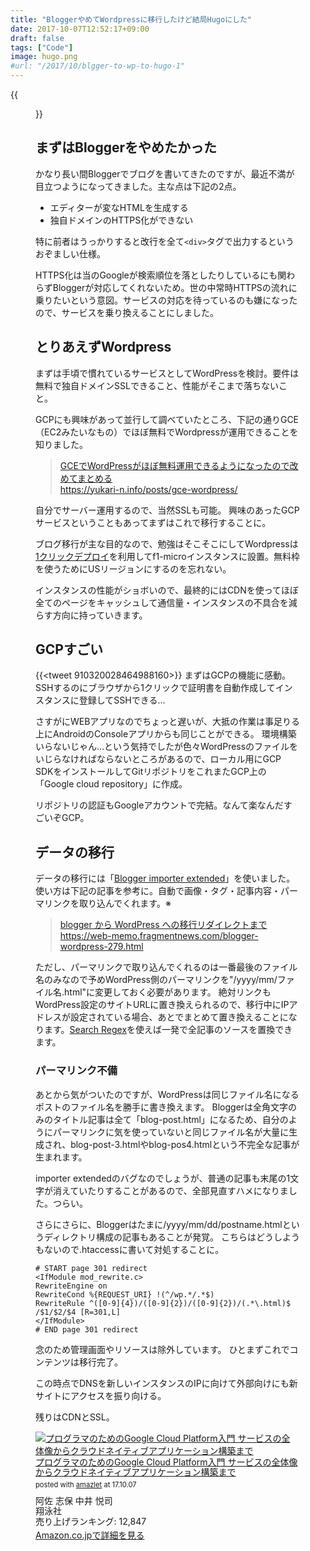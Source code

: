 ```yaml
---
title: "BloggerやめてWordpressに移行したけど結局Hugoにした"
date: 2017-10-07T12:52:17+09:00
draft: false
tags: ["Code"]
image: hugo.png
#url: "/2017/10/blgger-to-wp-to-hugo-1"
---
```

{{<figure src="hugo.png" width="100%">}}
## まずはBloggerをやめたかった

かなり長い間Bloggerでブログを書いてきたのですが、最近不満が目立つようになってきました。主な点は下記の2点。

+ エディターが変なHTMLを生成する
+ 独自ドメインのHTTPS化ができない

特に前者はうっかりすると改行を全て`<div>`タグで出力するというおぞましい仕様。

HTTPS化は当のGoogleが検索順位を落としたりしているにも関わらずBloggerが対応してくれないため。世の中常時HTTPSの流れに乗りたいという意図。サービスの対応を待っているのも嫌になったので、サービスを乗り換えることにしました。

## とりあえずWordpress
まずは手頃で慣れているサービスとしてWordPressを検討。要件は無料で独自ドメインSSLできること、性能がそこまで落ちないこと。

GCPにも興味があって並行して調べていたところ、下記の通りGCE（EC2みたいなもの）でほぼ無料でWordpressが運用できることを知りました。

> [GCEでWordPressがほぼ無料運用できるようになったので改めてまとめる](https://yukari-n.info/posts/gce-wordpress/)\
> https://yukari-n.info/posts/gce-wordpress/

自分でサーバー運用するので、当然SSLも可能。
興味のあったGCPサービスということもあってまずはこれで移行することに。

ブログ移行が主な目的なので、勉強はそこそこにしてWordpressは[1クリックデプロイ](https://console.cloud.google.com/launcher/details/click-to-deploy-images/wordpress)を利用してf1-microインスタンスに設置。無料枠を使うためにUSリージョンにするのを忘れない。

インスタンスの性能がショボいので、最終的にはCDNを使ってほぼ全てのページをキャッシュして通信量・インスタンスの不具合を減らす方向に持っていきます。


## GCPすごい
{{<tweet 910320028464988160>}}
まずはGCPの機能に感動。SSHするのにブラウザから1クリックで証明書を自動作成してインスタンスに登録してSSHできる…

さすがにWEBアプリなのでちょっと遅いが、大抵の作業は事足りる上にAndroidのConsoleアプリからも同じことができる。
環境構築いらないじゃん…という気持でしたが色々WordPressのファイルをいじらなければならないところがあるので、ローカル用にGCP SDKをインストールしてGitリポジトリをこれまたGCP上の「Google cloud repository」に作成。

リポジトリの認証もGoogleアカウントで完結。なんて楽なんだすごいぞGCP。

## データの移行
データの移行には「[Blogger importer extended](https://ja.wordpress.org/plugins/blogger-importer-extended/)」を使いました。
使い方は下記の記事を参考に。自動で画像・タグ・記事内容・パーマリンクを取り込んでくれます。※

> [blogger から WordPress への移行リダイレクトまで](https://web-memo.fragmentnews.com/blogger-wordpress-279.html)\
> https://web-memo.fragmentnews.com/blogger-wordpress-279.html

ただし、パーマリンクで取り込んでくれるのは一番最後のファイル名のみなので予めWordPress側のパーマリンクを"/yyyy/mm/ファイル名.html"に変更しておく必要があります。
絶対リンクもWordPress設定のサイトURLに置き換えられるので、移行中にIPアドレスが設定されている場合、あとでまとめて置き換えることになります。[Search Regex](https://ja.wordpress.org/plugins/search-regex/)を使えば一発で全記事のソースを置換できます。

### パーマリンク不備
あとから気がついたのですが、WordPressは同じファイル名になるポストのファイル名を勝手に書き換えます。
Bloggerは全角文字のみのタイトル記事は全て「blog-post.html」になるため、自分のようにパーマリンクに気を使っていないと同じファイル名が大量に生成され、blog-post-3.htmlやblog-pos4.htmlという不完全な記事が生まれます。

importer extendedのバグなのでしょうが、普通の記事も末尾の1文字が消えていたりすることがあるので、全部見直すハメになりました。つらい。

さらにさらに、Bloggerはたまに/yyyy/mm/dd/postname.htmlというディレクトリ構成の記事もあることが発覚。
こちらはどうしようもないので.htaccessに書いて対処することに。
```
# START page 301 redirect
<IfModule mod_rewrite.c>
RewriteEngine on
RewriteCond %{REQUEST_URI} !(^/wp.*/.*$)
RewriteRule ^([0-9]{4})/([0-9]{2})/([0-9]{2})/(.*\.html)$ /$1/$2/$4 [R=301,L]
</IfModule>
# END page 301 redirect
```
念のため管理画面やリソースは除外しています。
ひとまずこれでコンテンツは移行完了。

この時点でDNSを新しいインスタンスのIPに向けて外部向けにも新サイトにアクセスを振り向ける。

残りはCDNとSSL。
<div class="amazlet-box" style="margin-bottom:0px;"><div class="amazlet-image" style="float:left;margin:0px 12px 1px 0px;"><a href="http://www.amazon.co.jp/exec/obidos/ASIN/4798137146/gensobunya-22/ref=nosim/" name="amazletlink" target="_blank"><img src="https://images-fe.ssl-images-amazon.com/images/I/51TXapj99DL._SL160_.jpg" alt="プログラマのためのGoogle Cloud Platform入門 サービスの全体像からクラウドネイティブアプリケーション構築まで" style="border: none;" /></a></div><div class="amazlet-info" style="line-height:120%; margin-bottom: 10px"><div class="amazlet-name" style="margin-bottom:10px;line-height:120%"><a href="http://www.amazon.co.jp/exec/obidos/ASIN/4798137146/gensobunya-22/ref=nosim/" name="amazletlink" target="_blank">プログラマのためのGoogle Cloud Platform入門 サービスの全体像からクラウドネイティブアプリケーション構築まで</a><div class="amazlet-powered-date" style="font-size:80%;margin-top:5px;line-height:120%">posted with <a href="http://www.amazlet.com/" title="amazlet" target="_blank">amazlet</a> at 17.10.07</div></div><div class="amazlet-detail">阿佐 志保 中井 悦司 <br />翔泳社 <br />売り上げランキング: 12,847<br /></div><div class="amazlet-sub-info" style="float: left;"><div class="amazlet-link" style="margin-top: 5px"><a href="http://www.amazon.co.jp/exec/obidos/ASIN/4798137146/gensobunya-22/ref=nosim/" name="amazletlink" target="_blank">Amazon.co.jpで詳細を見る</a></div></div></div><div class="amazlet-footer" style="clear: left"></div></div>